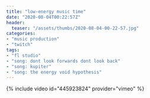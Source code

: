 ```yaml
---
title: "low-energy music time"
date: "2020-08-04T00:22:57Z"
header:
  teaser: "/assets/thumbs/2020-08-04-00-22-57.jpg"
categories:
- "music production"
- "twitch"
tags:
- "fl studio"
- "song: dont look forwards dont look back"
- "song: kupiter"
- "song: the energy void hypothesis"
---
```

{% include video id="445923824" provider="vimeo" %}
